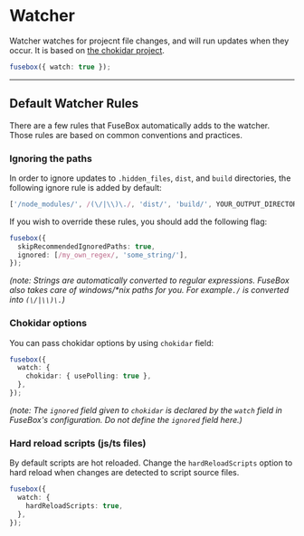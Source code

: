 # Watcher

Watcher watches for projecnt file changes, and will run updates when they occur.  It is based on [the chokidar project](https://github.com/paulmillr/chokidar).

```ts
fusebox({ watch: true });
```

----

## Default Watcher Rules

There are a few rules that FuseBox automatically adds to the watcher. Those rules are based on common conventions
and practices.

### Ignoring the paths

In order to ignore updates to `.hidden_files`, `dist`, and `build` directories, the following ignore rule is added by default:

```ts
['/node_modules/', /(\/|\\)\./, 'dist/', 'build/', YOUR_OUTPUT_DIRECTORY];
```

If you wish to override these rules, you should add the following flag:

```ts
fusebox({
  skipRecommendedIgnoredPaths: true,
  ignored: [/my_own_regex/, 'some_string/'],
});
```

*(note: Strings are automatically converted to regular expressions. FuseBox also takes care of windows/\*nix paths for you. For example`./` is converted into `(\/|\\)\.`)*

### Chokidar options

You can pass chokidar options by using `chokidar` field:

```ts
fusebox({
  watch: {
    chokidar: { usePolling: true },
  },
});
```

*(note: The `ignored` field given to `chokidar` is declared by the `watch` field in FuseBox's configuration.  Do not define the `ignored` field here.)*

### Hard reload scripts (js/ts files)

By default scripts are hot reloaded. Change the `hardReloadScripts` option to hard reload when changes are detected to script source files.

```ts
fusebox({
  watch: {
    hardReloadScripts: true,
  },
});
```
